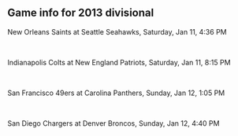 ## Game info for 2013 divisional
New Orleans Saints at Seattle Seahawks, Saturday, Jan 11, 4:36 PM


<br/>

Indianapolis Colts at New England Patriots, Saturday, Jan 11, 8:15 PM


<br/>

San Francisco 49ers at Carolina Panthers, Sunday, Jan 12, 1:05 PM


<br/>

San Diego Chargers at Denver Broncos, Sunday, Jan 12, 4:40 PM

